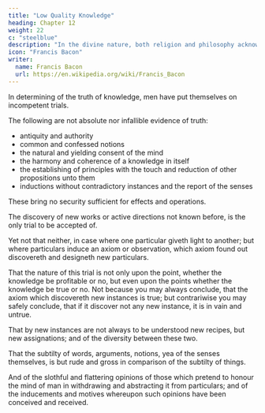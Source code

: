```yaml
---
title: "Low Quality Knowledge"
heading: Chapter 12
weight: 22
c: "steelblue"
description: "In the divine nature, both religion and philosophy acknowledges goodness in perfection."
icon: "Francis Bacon"
writer:
  name: Francis Bacon
  url: https://en.wikipedia.org/wiki/Francis_Bacon
---
```



In determining of the truth of knowledge, men have put themselves on incompetent trials. 

The following are not absolute nor infallible evidence of truth:
- antiquity and authority
- common and confessed notions
- the natural and yielding consent of the mind
- the harmony and coherence of a knowledge in itself
- the establishing of principles with the touch and reduction of other propositions unto them
- inductions without contradictory instances and the report of the senses 

These bring no security sufficient for effects and operations. 

The discovery of new works or active directions not known before, is the only trial to be accepted of.

Yet not that neither, in case where one particular giveth light to another; but where particulars induce an axiom or observation, which axiom found out discovereth and designeth new particulars.

That the nature of this trial is not only upon the point, whether the knowledge be profitable or no, but even upon the points whether the knowledge be true or no. Not because you may always conclude, that the axiom which discovereth new instances is true; but contrariwise you may safely conclude, that if it discover not any new instance, it is in vain and untrue. 

That by new instances are not always to be understood new recipes, but new assignations; and of the diversity between these two.

That the subtilty of words, arguments, notions, yea of the senses themselves, is but rude and gross in comparison of the subtilty of things. 

And of the slothful and flattering opinions of those which pretend to honour the mind of man in withdrawing and abstracting it from particulars; and of the inducements and motives whereupon such opinions have been conceived and received.

